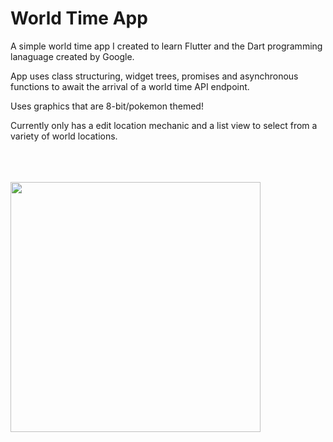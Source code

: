 # World Time App

A simple world time app I created to learn Flutter and the Dart programming lanaguage created by Google.

App uses class structuring, widget trees, promises and asynchronous functions to await the arrival of a world time API endpoint.

Uses graphics that are 8-bit/pokemon themed!

Currently only has a edit location mechanic and a list view to select from a variety of world locations.

<br><br><br>
<img style="height:400px;" src="https://i.imgur.com/2nf8NoE.png"/>